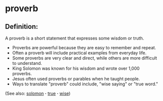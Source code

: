 # proverb #

## Definition: ##

A proverb is a short statement that expresses some wisdom or truth.

* Proverbs are powerful because they are easy to remember and repeat.
* Often a proverb will include practical examples from everyday life.
* Some proverbs are very clear and direct, while others are more difficult to understand.
* King Solomon was known for his wisdom and wrote over 1,000 proverbs.
* Jesus often used proverbs or parables when he taught people.
* Ways to translate "proverb" could include, "wise saying" or "true word." 

(See also: [solomon](../other/solomon.md) **·** [true](../kt/true.md) **·** [wise](../kt/wise.md))

